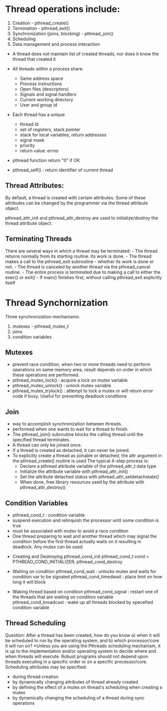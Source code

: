# Thread operations include:
1. Creation - pthread_create()
2. Termination - pthread_exit()
3. Synchronization (joins, blocking) - pthread_join()
4. Scheduling
5. Data management and process interaction

* A thread does not maintain list of created threads, nor does it know the thread that created it
* All threads within a process share:
    - Same address space
    - Process instructions
    - Open files (descriptors)
    - Signals and signal handlers
    - Current working directory
    - User and group id

* Each thread has a unique
    - thread Id
    - set of registers, stack pointer
    - stack for local variables, return addresses
    - signal mask
    - priority
    - return value: errno

* pthread function return "0" if OK
- pthread_self() : return identifier of current thread

## Thread Attributes:
By default, a thread is created with certain attributes. Some of these attributes can be changed by the programmer via the thread attribute object.

pthread_attr_init and pthread_attr_destroy are used to initialize/destroy the thread attribute object.

## Terminating Threads
There are several ways in which a thread may be terminated:
    - The thread returns normally from its starting routine. Its work is done.
    - The thread makes a call to the pthread_exit subroutine - whether its work is done or not.
    - The thread is canceled by another thread via the pthread_cancel routine.
    - The entire process is terminated due to making a call to either the exec() or exit()
    - If main() finishes first, without calling pthread_exit explicitly itself

# Thread Synchornization

Three synchronization mechanisms:
1. mutexes - pthread_mutex_t
2. joins
3. condition variables 

## Mutexes
* prevent race condition, when two or more threads need to perform operations on same memory area, result depends on order in which these operations are performed.
* pthread_mutex_lock() : acquire a lock on mutex variable
* pthread_mutex_unlock() : unlock mutex variable
* pthread_mutex_trylock() : attempt to lock a mutex or will return error code if busy. Useful for preventing deadlock conditions

## Join
* way to accomplish synchronization between threads.
* performed when one wants to wait for a thread to finish.
* The pthread_join() subroutine blocks the calling thread until the specified thread terminates.
* A thread can only be joined once.
* If a thread is created as detached, it can never be joined.
* To explicitly create a thread as joinable or detached, the attr argument in the pthread_create() routine is used
The typical 4-step process is:
   - Declare a pthread attribute variable of the pthread_attr_t data type
   - Initialize the attribute variable with pthread_attr_init()
   - Set the attribute detached status with pthread_attr_setdetachstate()
   - When done, free library resources used by the attribute with pthread_attr_destroy()


## Condition Variables
* pthread_cond_t : condition variable
* suspend execution and relinquish the processor until some condition is true
* must be associated with mutex to avoid a race condition
* One thread preparing to wait and another thread which may signal the condition before the first thread actually waits on it resulting in deadlock. Any mutex can be used.
- Creating and Destroying
    pthread_cond_init
    pthread_cond_t cond = PTHREAD_COND_INITIALIZER;
    pthread_cond_destroy

- Waiting on condition
    pthread_cond_wait : unlocks mutex and waits for condition var to be signaled
    pthread_cond_timedwait : place limit on how long it will block

- Waking thread based on condition
    pthread_cond_signal : restart one of the threads that are waiting on condition variable
    pthread_cond_broadcast : wake up all threads blocked by specefied condition variable

## Thread Scheduling

Question: After a thread has been created, how do you know a) when it will be scheduled to run by the operating system, and b) which processor/core it will run on?
*Unless you are using the Pthreads scheduling mechanism, it is up to the implementation and/or operating system to decide where and when threads will execute. Robust programs should not depend upon threads executing in a specific order or on a specific processor/core.
Scheduling attributes may be specified: 
- during thread creation
- by dynamically changing attributes of thread already created
- by defining the effect of a mutex on thread's scheduling when creating a mutex
- by dynamically changing the scheduling of a thread during sync operations
